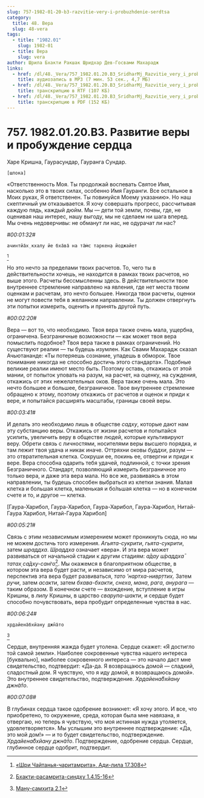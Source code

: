 ```yaml
---
slug: 757-1982-01-20-b3-razvitie-very-i-probuzhdenie-serdtsa
category:
  title: 48. Вера
  slug: 48-vera
tags:
  - title: "1982.01"
    slug: 1982-01
  - title: Вера
    slug: vera
author: Шрила Бхакти Ракшак Шридхар Дев-Госвами Махарадж
links:
  - href: /dl/48._Vera/757_1982.01.20.B3_SridharMj_Razvitie_very_i_probujdenie_serdca.mp3
    title: аудиозапись в MP3 (7 мин. 53 сек., 4,7 МБ)
  - href: /dl/48._Vera/757_1982.01.20.B3_SridharMj_Razvitie_very_i_probujdenie_serdca.rtf
    title: транскрипцию в RTF (107 КБ)
  - href: /dl/48._Vera/757_1982.01.20.B3_SridharMj_Razvitie_very_i_probujdenie_serdca.pdf
    title: транскрипцию в PDF (152 КБ)
---
```


# 757. 1982.01.20.B3. Развитие веры и пробуждение сердца

Харе Кришна, Гаурасундар, Гауранга Сундар.

    [шлока]

«Ответственность Моя. Ты продолжай воспевать Святое Имя, насколько это в твоих силах, особенно Имя Гауранги. Все остальное в Моих руках, Я ответственен. Ты повинуйся Моему указанию». Но наш скептичный ум отказывается. Я хочу совершать прогресс, рассчитывая каждую пядь, каждый дюйм. Мы — дети той земли, почвы, где, не оценивая наш интерес, нашу выгоду, мы не сделаем ни шага вперед. Мы очень недоверчивы: не обманут ли нас, не одурачат ли нас?

*#00:01:32#*

    ачинтйа̄х̣ кхалу йе бха̄ва̄ на та̄м̇с таркен̣а йоджайет
[^_ftn1]

Но это нечто за пределами твоих расчетов. То, чего ты в действительности хочешь, не находится в рамках твоих расчетов, но выше этого. Расчеты бессмысленны здесь. В действительности твое внутреннее стремление направлено на явления, где нет места твоим оценкам и расчетам, это нечто большее. Никогда твои расчеты, оценки не могут повести тебя в желанном направлении. Ты должен отвергнуть эти попытки измерить, оценить и принять другой путь.

*#00:02:20#*

Вера — вот то, что необходимо. Твоя вера также очень мала, ущербна, ограничена. Безграничные возможности — как может твоя вера помыслить подобное? Твоя вера также в рамках ограничений. Но существуют реалии — ты будешь изумлен. Как Свами Махарадж сказал Ачьютананде: «Ты потеряешь сознание, упадешь в обморок. Твое понимание никогда не способно достичь этого стандарта». Подобные великие реалии имеют место быть. Поэтому оставь, откажись от этой мании, от попыток уповать на разум, на расчет, на оценку, на суждения, откажись от этих нежелательных оков. Вера также очень мала. Это нечто большее и большее, безграничное. Твое внутреннее стремление обращено к этому, поэтому откажись от расчетов и оценок и приди к вере, и попытайся расширять масштабы, границы своей веры.

*#00:03:41#*

И делать это необходимо лишь в обществе *садху*, которые дают нам эту субстанцию веры. Откажись от жизни расчетов и попытайся усилить, увеличить веру в обществе людей, которые культивируют веру. Обрети связь с личностями, носителями веры высшего порядка, и там лежит твоя удача и никак иначе. Оттряхни оковы *буддхи*, разум — это отвратительная клетка. Сокруши ее, покинь ее, отвергни и приди к вере. Вера способна одарить тебя удачей, подлинной, с точки зрения Безграничного. Стандарт, позволяющий измерить безграничное это только вера, и даже эта вера мала. Но все же, развиваясь в этом направлении, ты будешь способен выбраться из клетки знания. Малая клетка и большая клетка, маленькая и бо́льшая клетка — но в конечном счете и то, и другое — клетка.

[Гаура-Харибол, Гаура-Харибол, Гаура-Харибол, Гаура-Харибол, Нитай-Гаура Харибол, Нитай-Гаура Харибол]

*#00:05:21#*

Связь с этим независимым измерением может проникнуть сюда, но мы не можем достичь того измерения. *Агьята-сукрити*, *гьята-сукрити*, затем *шраддха*. *Шраддха* означает «вера». И эта вера может развиваться от начальной стадии к другим стадиям: *а̄дау ш́раддха̄ татах̣ са̄дху-сан̇го*[^_ftn2]. Мы окажемся в благоприятном обществе, в котором эта вера будет расти, и независимо от мира расчетов, перспектив эта вера будет развиваться, *тато ’нартха-нивр̣ттих̣*. Затем *ручи*, затем *асакти*, затем *бхава-бхакти*, *снеха*, *мана*, *рага*, *анурага* — таким образом. В конечном счете — вхождение, вступление в игры Кришны, в *лилу* Кришны, в царство *сварупа-шакти*, и сердце будет способно почувствовать, вера пробудит определенные чувства в нас.

*#00:06:24#*

    хр̣дайена̄бхйану джн̃а̄то
[^_ftn3]

Сердце, внутренняя жажда будет утолена. Сердце скажет: «Я достигло той самой земли». Наиболее сокровенные чувства нашего интереса [буквально], наиболее сокровенного интереса — это начало даст мне свидетельство, подтвердит: «Да-да. Я возвращаюсь домой — сладкий, сладостный дом. Я чувствую, что я иду домой, я возвращаюсь домой». Это внутреннее свидетельство, подтверждение. *Хр̣дайена̄бхйану джн̃а̄то*.

*#00:07:08#*

В глубинах сердца такое одобрение возникнет: «Я хочу этого. И все, что приобретено, то окружение, среда, которая была мне навязана, я отвергаю, но теперь я чувствую, что моя истинная нужда утоляется, удовлетворяется». Мы услышим это внутреннее подтверждение: «Да, это мой дом!» — и то будет свидетельство, подтверждение. *Хр̣дайена̄бхйану джн̃а̄то*. Подтверждение, одобрение сердца. Сердце, глубинное сердце одобрит, подтвердит.



[^_ftn1]: [«Шри Чайтанья-чаритамрита», Ади-лила 17.308](../notes/shri-chajtanya-charitamrita-adi-lila/shri-chajtanya-charitamrita-adi-lila-17-308.md)

[^_ftn2]: [Бхакти-расамрита-синдху 1.4.15-16](../notes/bhakti-rasamrita-sindhu/bhakti-rasamrita-sindhu-1-4-15-16.md)

[^_ftn3]: [Ману-самхита 2.1](../notes/manu-samhita/manu-samhita-2-1.md)
